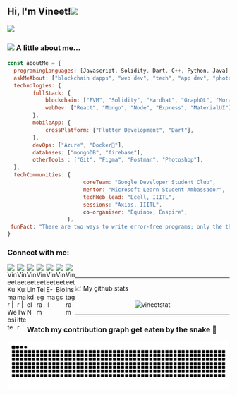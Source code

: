<!-- ### Hi there, I'm Vineet 👋  

![](https://komarev.com/ghpvc/?username=Sylvester-dev)

<!-- //https://media.giphy.com/media/dyAnngHb30dDdiaW3x/giphy.gif -->
<!-- ## I'm a Student, Developer, and a Coder!!
- 🔭 I’m currently working on improving my all-round skills!
- 🌱 I’m currently learning Blockchain 
- 👯 I’m looking to write a new blog post
- 💫 Want to make world a better place to live.
- 🥅 2021 Goals: Contribute more to Open Source projects and improve my coding skills
- ⚡ Fun fact: I love to draw, listen songs and play games
- 🏫 Persuing my bachelor's at IIIT Lucknow
- 🤗 Member at @DSC-iiitl @axios-iiitl @ecell-iiitl @GeeksForGeeks-iiitl @Mozilla club-iiitl
- 🤩 Microsoft Learn Student Ambassador
- 💬 Ask me about anything, I am happy to help

### Connect with me:

<span>
<a href="https://vineet-k.netlify.app/">
  <img align="left" alt="Vineet Kumar | Website" width="22px" src="https://raw.githubusercontent.com/iconic/open-iconic/master/svg/globe.svg" />
 <a href="https://twitter.com/Vineet_ok">
  <img align="left" alt="Vineet Kumar | Twitter" width="22px" src="https://cdn.jsdelivr.net/npm/simple-icons@v3/icons/twitter.svg" />
</a>
<a href="https://www.linkedin.com/in/vineet-kumar-a67792197/">
  <img align="left" alt="Vineet LinkdeIN" width="22px" src="https://cdn.jsdelivr.net/npm/simple-icons@v3/icons/linkedin.svg" />
</a>
<a href="https://t.me/Elvis_op">
  <img align="left" alt="Vineet Telegram" width="22px" src="https://cdn.jsdelivr.net/npm/simple-icons@v3/icons/telegram.svg" />
</a>
<a href="mailto:vk.vempire@gmail.com/">
  <img align="left" alt="Vineet E-mail" width="22px" src="https://cdn.jsdelivr.net/npm/simple-icons@3.2.0/icons/gmail.svg" />
</a>
<a href="https://vk-blog.netlify.app/">
  <img align="left" alt="Vineet Blogs" width="22px" src="https://cdn.jsdelivr.net/npm/simple-icons@3.2.0/icons/medium.svg" />
</a>
<a href="https://www.instagram.com/elvis_op/">
  <img align="left" alt="Vineet instagram" width="22px" src="https://cdn.jsdelivr.net/npm/simple-icons@v3/icons/instagram.svg" />
</a>
<span>

<br />

### Languages and Tools:

<code><img width="26px" alt="Visual studio code" src="https://raw.githubusercontent.com/github/explore/80688e429a7d4ef2fca1e82350fe8e3517d3494d/topics/visual-studio-code/visual-studio-code.png"></code>
<code><img width="26px" alt="JavaScript" src="https://raw.githubusercontent.com/github/explore/80688e429a7d4ef2fca1e82350fe8e3517d3494d/topics/javascript/javascript.png"></code>
<code><img width="26px" alt="React" src="https://raw.githubusercontent.com/github/explore/80688e429a7d4ef2fca1e82350fe8e3517d3494d/topics/react/react.png"></code>
<code><img width="26px" alt="HTML5" src="https://raw.githubusercontent.com/github/explore/80688e429a7d4ef2fca1e82350fe8e3517d3494d/topics/html/html.png"></code>
<code><img width="26px" alt="CSS3" src="https://raw.githubusercontent.com/github/explore/80688e429a7d4ef2fca1e82350fe8e3517d3494d/topics/css/css.png"></code>
<code><img width="26px" alt="Flutter" src="https://raw.githubusercontent.com/github/explore/80688e429a7d4ef2fca1e82350fe8e3517d3494d/topics/flutter/flutter.png"></code>
<code><img width="26px" alt="Dart" src="https://styles.redditmedia.com/t5_2sut9/styles/communityIcon_f1uukpexwpj11.jpg?format=pjpg&s=23f3640494195e4fb388298f93f9667f5746e4ff"></code>
<code><img width="26px" alt="Java" src="https://upload.wikimedia.org/wikipedia/en/thumb/3/30/Java_programming_language_logo.svg/1200px-Java_programming_language_logo.svg.png"></code>
<code><img width="26px" alt="Python" src="https://raw.githubusercontent.com/github/explore/80688e429a7d4ef2fca1e82350fe8e3517d3494d/topics/python/python.png"></code>
<code><img width="26px" alt="Node.js" src="https://raw.githubusercontent.com/github/explore/80688e429a7d4ef2fca1e82350fe8e3517d3494d/topics/nodejs/nodejs.png"></code>
<code><img width="26px" alt="SQL" src="https://raw.githubusercontent.com/github/explore/80688e429a7d4ef2fca1e82350fe8e3517d3494d/topics/sql/sql.png"></code>
<code><img width="26px" alt="MySQL" src="https://raw.githubusercontent.com/github/explore/80688e429a7d4ef2fca1e82350fe8e3517d3494d/topics/mysql/mysql.png"></code>
<code><img width="26px" alt="MongoDB" src="https://raw.githubusercontent.com/github/explore/80688e429a7d4ef2fca1e82350fe8e3517d3494d/topics/mongodb/mongodb.png"></code>
<code><img width="26px" alt="Git" src="https://raw.githubusercontent.com/github/explore/80688e429a7d4ef2fca1e82350fe8e3517d3494d/topics/git/git.png"></code>
<code><img width="26px" alt="GitHub" src="https://raw.githubusercontent.com/github/explore/78df643247d429f6cc873026c0622819ad797942/topics/github/github.png"></code>
<code><img width="26px" alt="atom" src="https://raw.githubusercontent.com/github/explore/80688e429a7d4ef2fca1e82350fe8e3517d3494d/topics/atom/atom.png"></code>
<code><img width="26px" alt="Terminal" src="https://raw.githubusercontent.com/github/explore/80688e429a7d4ef2fca1e82350fe8e3517d3494d/topics/terminal/terminal.png"></code>

<br />
<br /> -->

<!-- ---
![Vineet Kumar's github stats](https://github-readme-stats.vercel.app/api?username=Sylvester-dev&show_icons=true&hide_border=true&theme=dark&count_private=true)
---
  
###    Watch my contribution graph get eaten by the snake 🐍
<!-- refer this: https://dev.to/mishmanners/how-to-enable-github-actions-on-your-profile-readme-for-a-contribution-graph-4l66 -->
<!-- ![Sylvester-dev snake gif](https://github.com/Sylvester-dev/Sylvester-dev/blob/output/github-contribution-grid-snake.svg)


❤ From [Sylvester](https://github.com/Sylvester-dev) -->

  
 <h2> Hi, I'm Vineet!<img src="https://media.giphy.com/media/dyAnngHb30dDdiaW3x/giphy.gif" width="50"></h2>
 
 ![](https://komarev.com/ghpvc/?username=Sylvester-dev)
  
 ### <img src="https://media.giphy.com/media/VgCDAzcKvsR6OM0uWg/giphy.gif" width="50"> A little about me...

```javascript
const aboutMe = {
  programingLanguages: [Javascript, Solidity, Dart, C++, Python, Java],
  askMeAbout: ["blockchain dapps", "web dev", "tech", "app dev", "photography"],
  technologies: {
        fullStack: {
            blockchain: ["EVM", "Solidity", "Hardhat", "GraphQL", "Moralis"],
            webDev: ["React", "Mongo", "Node", "Express", "MaterialUI"],
        },
        mobileApp: {
            crossPlatform: ["Flutter Development", "Dart"],
        },
        devOps: ["Azure", "Docker🐳"],
        databases: ["mongoDB", "firebase"],
        otherTools : ["Git", "Figma", "Postman", "Photoshop"],
  },
  techCommunities: {
                        coreTeam: "Google Developer Student Club",
                        mentor: "Microsoft Learn Student Ambassador",
                        techWeb_lead: "Ecell, IIITL",
                        sessions: "Axios, IIITL",
                        co-organiser: "Equinox, Enspire",
                   },
 funFact: "There are two ways to write error-free programs; only the third one works"
}
```
### Connect with me:

<span>
<a href="https://vineetportfolio.netlify.app/">
  <img align="left" alt="Vineet Kumar | Website" width="22px" src="https://img.icons8.com/plasticine/344/domain.png" />
 <a href="https://twitter.com/3lvis_vk">
  <img align="left" alt="Vineet Kumar | Twitter" width="22px" src="https://img.icons8.com/office/344/twitter.png" />
</a>
<a href="https://www.linkedin.com/in/vineet-kumar-a67792197/">
  <img align="left" alt="Vineet LinkdeIN" width="22px" src="https://img.icons8.com/office/344/linkedin.png" />
</a>
<a href="https://t.me/elvis_vk">
  <img align="left" alt="Vineet Telegram" width="22px" src="https://img.icons8.com/color/344/telegram-app--v1.png" />
</a>
<a href="mailto:vk.ind004@gmail.com/">
  <img align="left" alt="Vineet E-mail" width="22px" src="https://img.icons8.com/color/344/gmail-new.png" />
</a>
<a href="https://vk-blog.netlify.app/">
  <img align="left" alt="Vineet Blogs" width="22px" src="https://img.icons8.com/ios-filled/344/medium-monogram--v1.png" />
</a>
<a href="https://www.instagram.com/__vineet.kumar__/">
  <img align="left" alt="Vineet instagram" width="22px" src="https://img.icons8.com/office/344/instagram-new.png" />
</a>
<span>

<br />
  
<!-- 
![Vineet Kumar's github stats](https://github-readme-stats.vercel.app/api?username=Sylvester-dev&show_icons=true&hide_border=true&theme=dark&count_private=true) -->
---
  
📈 My github stats

<p align="center"> <img src="https://github-readme-stats.vercel.app/api?username=Sylvester-dev&show_icons=true&hide_border=true&theme=dark&count_private=true" alt="vineetstat" />
  
---
  
###    Watch my contribution graph get eaten by the snake 🐍
<!-- refer this: https://dev.to/mishmanners/how-to-enable-github-actions-on-your-profile-readme-for-a-contribution-graph-4l66 -->
![Sylvester-dev snake gif](https://github.com/Sylvester-dev/Sylvester-dev/blob/output/github-contribution-grid-snake.svg)
